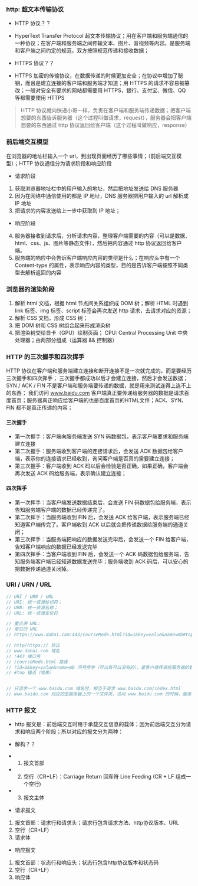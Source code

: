 ### http: 超文本传输协议

+ HTTP 协议？？
- HyperText Transfer Protocol 超文本传输协议；用在客户端和服务端通信的一种协议；在客户端和服务端之间传输文本、图片、音视频等内容。是服务端和客户端之间约定的规范，双方按照规范传递和接收数据；

+ HTTPS 协议？？
- HTTPS 加密的传输协议，在数据传递的时候更加安全；在协议中增加了秘钥，而且是建立连接的客户端和服务端才知道；用 HTTPS 的请求不容易被篡改；一般对安全有要求的网站都需要用 HTTPS，银行、支付宝、微信、QQ 等都需要使用 HTTPS

> HTTP 协议就向快递小哥一样，负责在客户端和服务端传递数据；把客户端想要的东西告诉服务器（这个过程叫做请求，request），服务器会把客户端想要的东西通过 http 协议返回给客户端（这个过程叫做响应，response）


### 前后端交互模型

在浏览器的地址栏输入一个 url，到出现页面经历了哪些事情；（前后端交互模型）；HTTP 协议通信分为请求阶段和响应阶段

+ 请求阶段
1. 获取浏览器地址栏中的用户输入的地址，然后把地址发送给 DNS 服务器
2. 因为在网络中通信使用的都是 IP 地址，DNS 服务器把用户输入的 url 解析成 IP 地址
3. 把请求的内容发送给上一步中获取到 IP 地址；

+ 响应阶段
4. 服务器接收到请求后，分析请求内容，整理客户端需要的内容（可以是数据、html、css、js、图片等静态文件），然后把内容通过 http 协议返回给客户端。
5. 服务端的响应中会告诉客户端响应内容的类型是什么；在响应头中有一个 Content-type 的属性，表示响应内容的类型，目的是告诉客户端按照不同类型去解析返回的内容

### 浏览器的渲染阶段

1. 解析 html 文档，根据 html 节点间关系组织成 DOM 树；解析 HTML 时遇到 link 标签、img 标签、script 标签会再次发送 http 请求，去请求对应的资源；
2. 解析 CSS 文档，形成 CSS 树；
3. 把 DOM 树和 CSS 树组合起来形成渲染树
4. 把渲染树交给显卡（GPU）绘制页面；
CPU: Central Processing Unit 中央处理器；由两部分组成（运算器 && 控制器）

### HTTP 的三次握手和四次挥手

HTTP 协议在客户端和服务端建立连接和断开连接不是一次就完成的。而是要经历三次握手和四次挥手；
三次握手都成功以后才会建立连接，然后才会发送数据；
SYN / ACK / FIN 不是客户端和服务端要传递的数据，就是用来测试连得上连不上的东西；
我们访问 www.baidu.com 客户端真正要传递给服务器的数据是请求百度首页；服务器真正响应给客户端的也是百度首页的HTML文件；ACK、SYN、FIN 都不是真正传递的内容；

#### 三次握手

+ 第一次握手：客户端向服务端发送 SYN 码数据包，表示客户端要求和服务端建立连接
+ 第二次握手：服务端收到客户端的连接请求后，会发送 ACK 数据包给客户端，表示你的连接请求已经收到，询问客户端是否真的需要建立连接；
+ 第三次握手：客户端收到 ACK 码以后会检验是否正确，如果正确，客户端会再次发送 ACK 码给服务端，表示确认建立连接；

#### 四次挥手

+ 第一次挥手：当客户端发送数据结束后，会发送 FIN 码数据包给服务端，表示告知服务端客户端的数据已经传递完了。
+ 第二次挥手：当服务端收到 FIN 后，会发送 ACK 给客户端，表示服务端已经知道客户端传完了。客户端收到 ACK 以后就会把传递数据给服务端的通道关闭；
+ 第三次挥手：当服务端把响应的数据发送完毕后，会发送一个 FIN 给客户端，告知客户端响应的数据已经发送完毕
+ 第四次挥手：当客户端收到 FIN 后，会发送一个 ACK 码数据包给服务端，告知服务端客户端已经知道数据发送完毕；服务端收到 ACK 码后，可以安心的把数据传递通道关闭掉。

### URI / URN / URL

```javascript
// URI / URN / URL
// URI: 统一资源标识符；
// URN: 统一资源名称；
// URL: 统一资源定位符

// 重点讲 URL:
// 常见的 URL
// https://www.dahai.com:443/courseMode.html?id=1&key=value&name=mb#top

// http/https:// 协议
// www.dahai.com 域名
// :443 端口号
// /courseMode.html 路径
// ?id=1&key=value&name=mb 问号传参（可以有可以没有的），是客户端传递给服务端的数据；
// #top 锚点（哈希）


// 只请求一个 www.baidu.com 域名时，相当于请求 www.baidu.com/index.html
// www.baidu.com 对应的是服务器上的一个文件夹，访问 www.baidu.com 的时候，服务器会默认把这个文件夹下的 html 文件给客户端；
```

### HTTP 报文

+ http 报文是：前后端交互时用于承载交互信息的载体；因为前后端交互分为请求和响应两个阶段；所以对应的报文分为两种：

+ 解构？？ 
- 1. 报文首部
- 2. 空行（CR+LF）：Carriage Return 回车符 Line Feeding (CR + LF 组成一个空行)
- 3. 报文主体

+ 请求报文
1. 报文首部：请求行和请求头；请求行包含请求方法、http协议版本、URL
2. 空行（CR+LF）
3. 请求体

+ 响应报文
1. 报文首部：状态行和响应头；状态行包含http协议版本和状态码
2. 空行（CR+LF）
3. 响应体